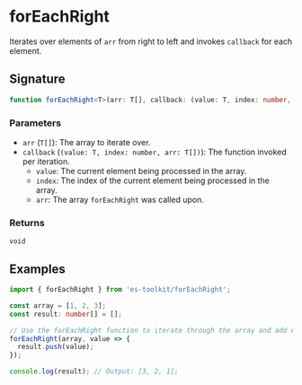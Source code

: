 # forEachRight

Iterates over elements of `arr` from right to left and invokes `callback` for each element.

## Signature

```ts
function forEachRight<T>(arr: T[], callback: (value: T, index: number, arr: T[]) => void): void;
```

### Parameters

- `arr` (`T[]`): The array to iterate over.
- `callback` (`(value: T, index: number, arr: T[])`): The function invoked per iteration.
  - `value`: The current element being processed in the array.
  - `index`: The index of the current element being processed in the array.
  - `arr`: The array `forEachRight` was called upon.

### Returns

`void`

## Examples

```ts
import { forEachRight } from 'es-toolkit/forEachRight';

const array = [1, 2, 3];
const result: number[] = [];

// Use the forEachRight function to iterate through the array and add each element to the result array.
forEachRight(array, value => {
  result.push(value);
});

console.log(result); // Output: [3, 2, 1];
```
